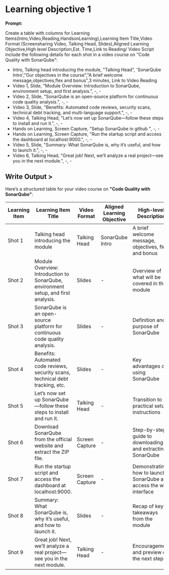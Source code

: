 # Learning objective 1

**Prompt:**

Create a table with columns for Learning Items(Intro,Video,Reading,HandsonLearning),Learning Item Title,Video Format (Screensharing Video, Talking Head, Slides),Aligned Learning Objective,High level Description,Est. Time,Link to Reading/ Video Script
include the following details for each shot in a video course on "Code Quality with SonarQube":

- Intro, Talking head introducing the module, "Talking  Head", 'SonarQube Intro',"Our objectives in the course","A brief welcome message,objectives,flex and bonus",3 minutes, Link to Video Reading 
- Video 1, Slide, "Module Overview: Introduction to SonarQube, environment setup, and first analysis.", -, -  
- Video 2, Slide, "SonarQube is an open-source platform for continuous code quality analysis.", -, -  
- Video 3, Slide, "Benefits: Automated code reviews, security scans, technical debt tracking, and multi-language support.", -, -  
- Video 4, Talking Head, "Let’s now set up SonarQube—follow these steps to install and run it.", -, -  
- Hands on Learning, Screen Capture, "Setup SonarQube in github ", -, -  
- Hands on Learning, Screen Capture, "Run the startup script and access the dashboard at localhost:9000.", -, -  
- Video 5, Slide, "Summary: What SonarQube is, why it’s useful, and how to launch it.", -, -  
- Video 6, Talking Head, "Great job! Next, we’ll analyze a real project—see you in the next module.", -, -  


## Write Output >

Here’s a structured table for your video course on **"Code Quality with SonarQube"**:

| Learning Item | Learning Item Title                                                                 | Video Format                | Aligned Learning Objective | High-level Description                                                                 | Est. Time | Link to Reading/Video Script |
|---------------|------------------------------------------------------------------------------------|-----------------------------|----------------------------|---------------------------------------------------------------------------------------|-----------|------------------------------|
| Shot 1        | Talking head introducing the module                                                | Talking Head                | SonarQube Intro            | A brief welcome message, objectives, flex and bonus                                   | 3 minutes | Link to Video Reading        |
| Shot 2        | Module Overview: Introduction to SonarQube, environment setup, and first analysis. | Slides                      | -                          | Overview of what will be covered in the module                                        | -         | -                            |
| Shot 3        | SonarQube is an open-source platform for continuous code quality analysis.         | Slides                      | -                          | Definition and purpose of SonarQube                                                   | -         | -                            |
| Shot 4        | Benefits: Automated code reviews, security scans, technical debt tracking, etc.    | Slides                      | -                          | Key advantages of using SonarQube                                                    | -         | -                            |
| Shot 5        | Let’s now set up SonarQube—follow these steps to install and run it.               | Talking Head                | -                          | Transition to practical setup instructions                                            | -         | -                            |
| Shot 6        | Download SonarQube from the official website and extract the ZIP file.             | Screen Capture              | -                          | Step-by-step guide to downloading and extracting SonarQube                           | -         | -                            |
| Shot 7        | Run the startup script and access the dashboard at localhost:9000.                 | Screen Capture              | -                          | Demonstrating how to launch SonarQube and access the web interface                    | -         | -                            |
| Shot 8        | Summary: What SonarQube is, why it’s useful, and how to launch it.                 | Slides                      | -                          | Recap of key takeaways from the module                                                | -         | -                            |
| Shot 9        | Great job! Next, we’ll analyze a real project—see you in the next module.          | Talking Head                | -                          | Encouragement and preview of the next steps                                           | -         | -                            |

